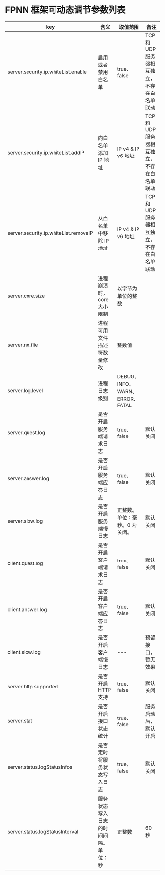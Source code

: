 # FPNN 框架可动态调节参数列表

| key | 含义 | 取值范围 | 备注 |
|-----|-----|---------|-----|
| server.security.ip.whiteList.enable | 启用或者禁用白名单 | true、false  | TCP 和 UDP 服务器相互独立，不存在白名单联动 |
| server.security.ip.whiteList.addIP | 向白名单添加 IP 地址 | IP v4 & IP v6 地址 | TCP 和 UDP 服务器相互独立，不存在白名单联动 |
| server.security.ip.whiteList.removeIP | 从白名单中移除 IP 地址 | IP v4 & IP v6 地址 | TCP 和 UDP 服务器相互独立，不存在白名单联动 |
| server.core.size | 进程崩溃时，core 大小限制 | 以字节为单位的整数 |  |
| server.no.file | 进程可用文件描述符数量修改 | 整数值 |  |
| server.log.level | 进程日志级别 | DEBUG、INFO、WARN、ERROR、FATAL |  |
| server.quest.log | 是否开启服务端请求日志 | true、false | 默认关闭 |
| server.answer.log | 是否开启服务端应答日志 | true、false | 默认关闭 |
| server.slow.log | 是否开启服务端慢日志 | 正整数。单位：毫秒。0 为关闭。 | 默认关闭 |
| client.quest.log | 是否开启客户端请求日志 | true、false | 默认关闭 |
| client.answer.log | 是否开启客户端应答日志 | true、false | 默认关闭 |
| client.slow.log | 是否开启客户端慢日志 | --- | 预留接口，暂无效果 |
| server.http.supported | 是否开启 HTTP 支持 | true、false | 默认关闭 |
| server.stat | 是否开启接口状态统计 | true、false | 服务启动后，默认开启 |
| server.status.logStatusInfos | 是否定时将服务状态写入日志 | true、false | 默认关闭 |
| server.status.logStatusInterval | 服务状态写入日志的时间间隔。单位：秒 | 正整数 | 60 秒 |
